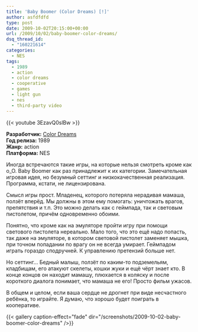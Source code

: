 ```yaml
---
title: 'Baby Boomer (Color Dreams) [!]'
author: asfdfdfd
type: post
date: 2009-10-02T20:15:00+00:00
url: /2009/10/02/baby-boomer-color-dreams/
dsq_thread_id:
  - "160221614"
categories:
  - NES
tags:
  - 1989
  - action
  - color dreams
  - cooperative
  - games
  - light gun
  - nes
  - third-party video
---
```

{{< youtube 3EzavQ0slBw >}}

**Разработчик:** [Color Dreams][1]  
**Год релиза:** 1989  
**Жанр:** action  
**Платформа:** NES

Иногда встречаются такие игры, на которые нельзя смотреть кроме как o_O. Baby Boomer как раз принадлежит к их категории. Замечательная игровая идея, но безумный сеттинг и низкокачественная реализация. Программа, кстати, не лицензирована.

Смысл игры прост. Младенец, которого потеряла нерадивая мамаша, ползёт вперёд. Мы должны в этом ему помогать: уничтожать врагов, препятствия и т.п. Это можно делать как с геймпада, так и световым пистолетом, причём одновременно обоими.

Понятно, что кроме как на эмуляторе пройти игру при помощи светового пистолета нереально. Мало того, что это ещё надо попасть, так даже на эмуляторе, в котором световой пистолет заменяет мышка, при точном попадании по врагу он не всегда умирает. Геймпадом играть гораздо сподручней. К управлению претензий больше нет.

Но сеттинг… Бедный малыш, ползёт по каким-то подземельям, кладбищам, его атакуют скелеты, кошки жуки и ещё чёрт знает кто. В конце концов он находит мамашу, плюхается в коляску и после короткого диалога понимает, что мамаша не его! Просто фильм ужасов.

В общем и целом, если ваша сердце не дрогнет при виде несчастного ребёнка, то играйте. Я думаю, что хорошо будет поиграть в кооперативе.

<!--more-->

{{< gallery caption-effect="fade" dir="/screenshots/2009-10-02-baby-boomer-color-dreams" />}}

 [1]: https://en.wikipedia.org/wiki/Wisdom_Tree
